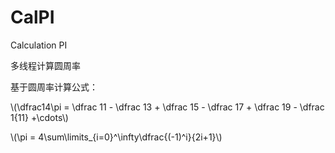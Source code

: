 <script type="text/javascript"
   src="http://cdn.mathjax.org/mathjax/latest/MathJax.js?config=TeX-AMS-MML_HTMLorMML">
</script>

# CalPI
Calculation PI

多线程计算圆周率

基于圆周率计算公式：

\\(\dfrac14\pi = \dfrac 11 - \dfrac 13 + \dfrac 15 - \dfrac 17 + \dfrac 19 - \dfrac 1{11} +\cdots\\)

\\(\pi = 4\sum\limits_{i=0}^\infty\dfrac{(-1)^i}{2i+1}\\)